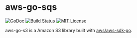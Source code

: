# aws-go-sqs

[![GoDoc](http://img.shields.io/badge/godoc-reference-blue.svg)](http://godoc.org/github.com/nabeken/aws-go-s3/queue)
[![Build Status](https://img.shields.io/travis/nabeken/aws-go-s3/master.svg)](https://travis-ci.org/nabeken/aws-go-s3)
[![MIT License](http://img.shields.io/badge/license-MIT-blue.svg)](https://github.com/nabeken/aws-go-s3/blob/master/LICENSE)

aws-go-s3 is a Amazon S3 library built with [aws/aws-sdk-go](https://github.com/aws/aws-sdk-go).
